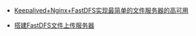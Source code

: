 
- [Keepalived+Nginx+FastDFS实现最简单的文件服务器的高可用](https://blog.csdn.net/goodmylove/article/details/78183152)



- [搭建FastDFS文件上传服务器](https://blog.csdn.net/yin_zh0522/article/details/81232041)
